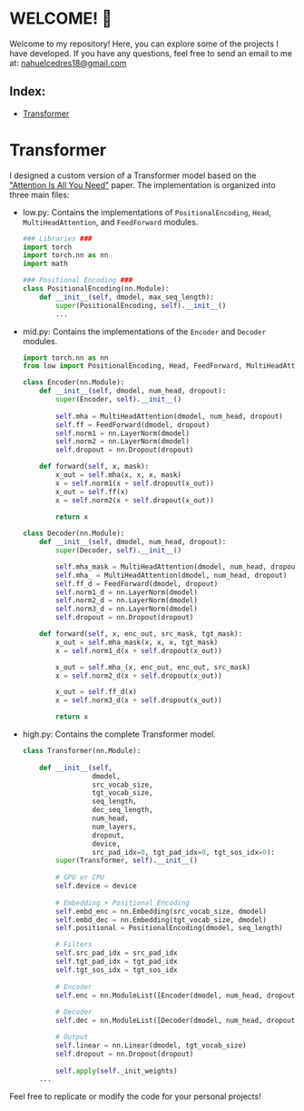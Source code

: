 WELCOME! 🤖
===========

Welcome to my repository! Here, you can explore some of the projects I have developed.
If you have any questions, feel free to send an email to me at: nahuelcedres18@gmail.com


Index:
------

* [Transformer](#transformer)


# Transformer

I designed a custom version of a Transformer model based on the ["Attention Is All You Need"](https://arxiv.org/abs/1706.03762) paper. The implementation is organized into three main files:

* low.py: Contains the implementations of `PositionalEncoding`, `Head`, `MultiHeadAttention`, and `FeedForward` modules.
    
    ```python
    ### Libraries ###
    import torch
    import torch.nn as nn
    import math

    ### Positional Encoding ###
    class PositionalEncoding(nn.Module):
        def __init__(self, dmodel, max_seq_length):
            super(PositionalEncoding, self).__init__()
            ...
    ```
    
* mid.py: Contains the implementations of the `Encoder` and `Decoder` modules.
    
    ```python
    import torch.nn as nn
    from low import PositionalEncoding, Head, FeedForward, MultiHeadAttention

    class Encoder(nn.Module):
        def __init__(self, dmodel, num_head, dropout):
            super(Encoder, self).__init__()
            
            self.mha = MultiHeadAttention(dmodel, num_head, dropout)
            self.ff = FeedForward(dmodel, dropout)
            self.norm1 = nn.LayerNorm(dmodel)
            self.norm2 = nn.LayerNorm(dmodel)
            self.dropout = nn.Dropout(dropout)

        def forward(self, x, mask):       
            x_out = self.mha(x, x, x, mask)
            x = self.norm1(x + self.dropout(x_out))
            x_out = self.ff(x)
            x = self.norm2(x + self.dropout(x_out))
            
            return x

    class Decoder(nn.Module):
        def __init__(self, dmodel, num_head, dropout):
            super(Decoder, self).__init__()

            self.mha_mask = MultiHeadAttention(dmodel, num_head, dropout)
            self.mha_ = MultiHeadAttention(dmodel, num_head, dropout)
            self.ff_d = FeedForward(dmodel, dropout)
            self.norm1_d = nn.LayerNorm(dmodel)
            self.norm2_d = nn.LayerNorm(dmodel)
            self.norm3_d = nn.LayerNorm(dmodel)
            self.dropout = nn.Dropout(dropout)

        def forward(self, x, enc_out, src_mask, tgt_mask):
            x_out = self.mha_mask(x, x, x, tgt_mask)
            x = self.norm1_d(x + self.dropout(x_out))

            x_out = self.mha_(x, enc_out, enc_out, src_mask)
            x = self.norm2_d(x + self.dropout(x_out))

            x_out = self.ff_d(x)
            x = self.norm3_d(x + self.dropout(x_out))

            return x
    ```
    
* high.py: Contains the complete Transformer model.
    
    ```python
    class Transformer(nn.Module):
        
        def __init__(self, 
                     dmodel, 
                     src_vocab_size, 
                     tgt_vocab_size, 
                     seq_length, 
                     dec_seq_length, 
                     num_head,
                     num_layers, 
                     dropout, 
                     device,
                     src_pad_idx=0, tgt_pad_idx=0, tgt_sos_idx=0):
            super(Transformer, self).__init__()
            
            # GPU or CPU
            self.device = device
            
            # Embedding + Positional Encoding
            self.embd_enc = nn.Embedding(src_vocab_size, dmodel)
            self.embd_dec = nn.Embedding(tgt_vocab_size, dmodel)
            self.positional = PositionalEncoding(dmodel, seq_length)

            # Filters
            self.src_pad_idx = src_pad_idx
            self.tgt_pad_idx = tgt_pad_idx
            self.tgt_sos_idx = tgt_sos_idx
            
            # Encoder
            self.enc = nn.ModuleList([Encoder(dmodel, num_head, dropout) for _ in range(num_layers)]) 
            
            # Decoder
            self.dec = nn.ModuleList([Decoder(dmodel, num_head, dropout) for _ in range(num_layers)])

            # Output
            self.linear = nn.Linear(dmodel, tgt_vocab_size)
            self.dropout = nn.Dropout(dropout)
            
            self.apply(self._init_weights)
        ...
    ```
    
Feel free to replicate or modify the code for your personal projects!


